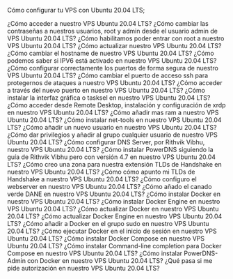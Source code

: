 Cómo configurar tu VPS con Ubuntu 20.04 LTS;

¿Cómo acceder a nuestro VPS Ubuntu 20.04 LTS?
¿Cómo cambiar las contraseñas a nuestros usuarios, root y admin desde el usuario admin de VPS Ubuntu 20.04 LTS?
¿Cómo habilitamos poder entrar con root a nuestro VPS Ubuntu 20.04 LTS?
¿Cómo actualizar nuestro VPS Ubuntu 20.04 LTS?
¿Cómo cambiar el hostname de nuestro VPS Ubuntu 20.04 LTS?
¿Cómo podemos saber si IPV6 está activado en nuestro VPS Ubuntu 20.04 LTS?
¿Cómo configurar correctamente los puertos de forma segura de nuestro VPS Ubuntu 20.04 LTS?
¿Cómo cambiar el puerto de acceso ssh para protegernos de ataques a nuestro VPS Ubuntu 20.04 LTS?
¿Cómo acceder a través del nuevo puerto en nuestro VPS Ubuntu 20.04 LTS?
¿Cómo instalar la interfaz gráfica o tasksel en nuestro VPS Ubuntu 20.04 LTS?
¿Cómo acceder desde Remote Desktop, instalación y configuración de xrdp en nuestro VPS Ubuntu 20.04 LTS?
¿Cómo añadir mas ram a nuestro VPS Ubuntu 20.04 LTS?
¿Cómo instalar net-tools en nuestro VPS Ubuntu 20.04 LTS?
¿Cómo añadir un nuevo usuario en nuestro VPS Ubuntu 20.04 LTS?
¿Cómo dar privilegios y añadir al grupo cualquier usuario de nuestro VPS Ubuntu 20.04 LTS?
¿Cómo configurar DNS Server, por Rithvik Vibhu, nuestro VPS Ubuntu 20.04 LTS?
¿Cómo instalar PowerDNS siguiendo la guía de Rithvik Vibhu pero con versión 4.7 en nuestro VPS Ubuntu 20.04 LTS?
¿Cómo creo una zona para nuestra extensión TLDs de Handshake en nuestro VPS Ubuntu 20.04 LTS?
¿Cómo cómo apunto mi TLDs de Handshake a nuestro VPS Ubuntu 20.04 LTS?
¿Cómo configuro el webserver en nuestro VPS Ubuntu 20.04 LTS?
¿Cómo añado el canado verde DANE en nuestro VPS Ubuntu 20.04 LTS?
¿Cómo instalar Docker en nuestro VPS Ubuntu 20.04 LTS?
¿Cómo instalar Docker Engine en nuestro VPS Ubuntu 20.04 LTS?
¿Cómo actualizar Docker en nuestro VPS Ubuntu 20.04 LTS?
¿Cómo actualizar Docker Engine en nuestro VPS Ubuntu 20.04 LTS?
¿Cómo añadir a Docker en el grupo sudo en nuestro VPS Ubuntu 20.04 LTS?
¿Cómo ejecutar Docker en el inicio de sesión en nuestro VPS Ubuntu 20.04 LTS?
¿Cómo instalar Docker Compose en nuestro VPS Ubuntu 20.04 LTS?
¿Cómo instalar Command-line completion para Docker Compose en nuestro VPS Ubuntu 20.04 LTS?
¿Cómo instalar PowerDNS-Admin con Docker en nuestro VPS Ubuntu 20.04 LTS?
¿Qué pasa si me pide autorización en nuestro VPS Ubuntu 20.04 LTS?
